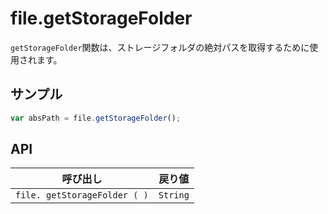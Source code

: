 # file.getStorageFolder

`getStorageFolder`関数は、ストレージフォルダの絶対パスを取得するために使用されます。

## サンプル

```javascript
var absPath = file.getStorageFolder();
```

## API

| 呼び出し | 戻り値 |
|---|---|
| `file. getStorageFolder ( )` | `String` |